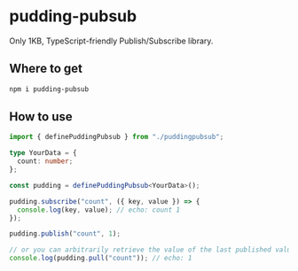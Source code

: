 # pudding-pubsub

Only 1KB, TypeScript-friendly Publish/Subscribe library.

## Where to get

```sh
npm i pudding-pubsub
```

## How to use

```ts
import { definePuddingPubsub } from "./puddingpubsub";

type YourData = {
  count: number;
};

const pudding = definePuddingPubsub<YourData>();

pudding.subscribe("count", ({ key, value }) => {
  console.log(key, value); // echo: count 1
});

pudding.publish("count", 1);

// or you can arbitrarily retrieve the value of the last published value
console.log(pudding.pull("count")); // echo: 1
```
